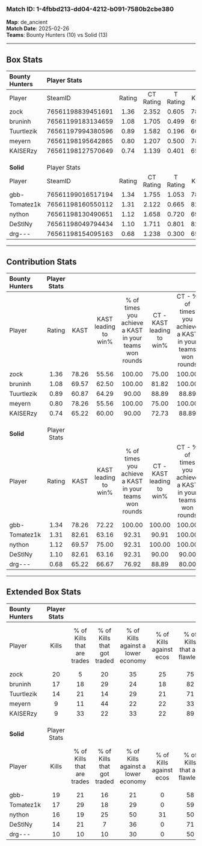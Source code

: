 ### Match ID: 1-4fbbd213-dd04-4212-b091-7580b2cbe380  
**Map**: de_ancient  
**Match Date**: 2025-02-26  
**Teams**: Bounty Hunters (10) vs Solid (13)  

---  

## Box Stats  

| **Bounty Hunters** | Player Stats      |        |           |          |       |      |       |         |        |      |     |
| :- | :- | :-: | :-: | :-: | :-: | :-: | :-: | :-: | :-: | :-: | :-: |
| Player             | SteamID           | Rating | CT Rating | T Rating | KAST  | ADR  | Kills | Assists | Deaths | K/D  | HS% |
| zock               | 76561198839451691 |  1.36  |   2.352   |  0.605   | 78.26 | 86.7 |  20   |    1    |   13   | 1.54 | 65  |
| bruninh            | 76561199183134659 |  1.08  |   1.705   |  0.499   | 69.57 | 85.4 |  17   |    4    |   18   | 0.94 | 52  |
| Tuurtlezik         | 76561197994380596 |  0.89  |   1.582   |  0.196   | 60.87 | 61.7 |  14   |    3    |   15   | 0.93 | 57  |
| meyern             | 76561198195642865 |  0.80  |   1.207   |  0.500   | 78.26 | 48.0 |   9   |    5    |   15   | 0.60 | 55  |
| KAISERzy           | 76561198127570649 |  0.74  |   1.139   |  0.401   | 65.22 | 64.7 |   9   |    6    |   16   | 0.56 | 44  |
|                    |                   |        |           |          |       |      |       |         |        |      |     |
|                    |                   |        |           |          |       |      |       |         |        |      |     |
|                    |                   |        |           |          |       |      |       |         |        |      |     |
| **Solid**          | Player Stats      |        |           |          |       |      |       |         |        |      |     |
| Player             | SteamID           | Rating | CT Rating | T Rating | KAST  | ADR  | Kills | Assists | Deaths | K/D  | HS% |
| gbb-               | 76561199016517194 |  1.34  |   1.755   |  1.053   | 78.26 | 89.7 |  19   |    2    |   13   | 1.46 | 36  |
| Tomatez1k          | 76561198160550112 |  1.31  |   2.122   |  0.665   | 82.61 | 86.4 |  17   |    7    |   13   | 1.31 | 52  |
| nython             | 76561198130490651 |  1.12  |   1.658   |  0.720   | 69.57 | 70.6 |  16   |    6    |   13   | 1.23 | 43  |
| DeStlNy            | 76561198049794434 |  1.10  |   1.711   |  0.801   | 82.61 | 68.2 |  14   |    3    |   14   | 1.00 | 50  |
| drg---             | 76561198154095163 |  0.68  |   1.238   |  0.300   | 65.22 | 45.4 |  10   |    3    |   17   | 0.59 | 60  |
---  

## Contribution Stats  

| **Bounty Hunters** | Player Stats |       |                      |                                                        |                           |                                                             |                          |                                                            |
| :- | :-: | :-: | :-: | :-: | :-: | :-: | :-: | :-: |
| Player             |    Rating    | KAST  | KAST leading to win% | % of times you achieve a KAST in your teams won rounds | CT - KAST leading to win% | CT - % of times you achieve a KAST in your teams won rounds | T - KAST leading to win% | T - % of times you achieve a KAST in your teams won rounds |
| zock               |     1.36     | 78.26 |        55.56         |                         100.00                         |           75.00           |                           100.00                            |          16.67           |                           100.00                           |
| bruninh            |     1.08     | 69.57 |        62.50         |                         100.00                         |           81.82           |                           100.00                            |          20.00           |                           100.00                           |
| Tuurtlezik         |     0.89     | 60.87 |        64.29         |                         90.00                          |           88.89           |                            88.89                            |          20.00           |                           100.00                           |
| meyern             |     0.80     | 78.26 |        55.56         |                         100.00                         |           75.00           |                           100.00                            |          16.67           |                           100.00                           |
| KAISERzy           |     0.74     | 65.22 |        60.00         |                         90.00                          |           72.73           |                            88.89                            |          25.00           |                           100.00                           |
|                    |              |       |                      |                                                        |                           |                                                             |                          |                                                            |
|                    |              |       |                      |                                                        |                           |                                                             |                          |                                                            |
|                    |              |       |                      |                                                        |                           |                                                             |                          |                                                            |
| **Solid**          | Player Stats |       |                      |                                                        |                           |                                                             |                          |                                                            |
| Player             |    Rating    | KAST  | KAST leading to win% | % of times you achieve a KAST in your teams won rounds | CT - KAST leading to win% | CT - % of times you achieve a KAST in your teams won rounds | T - KAST leading to win% | T - % of times you achieve a KAST in your teams won rounds |
| gbb-               |     1.34     | 78.26 |        72.22         |                         100.00                         |          100.00           |                           100.00                            |          37.50           |                           100.00                           |
| Tomatez1k          |     1.31     | 82.61 |        63.16         |                         92.31                          |           90.91           |                           100.00                            |          25.00           |                           66.67                            |
| nython             |     1.12     | 69.57 |        75.00         |                         92.31                          |          100.00           |                           100.00                            |          33.33           |                           66.67                            |
| DeStlNy            |     1.10     | 82.61 |        63.16         |                         92.31                          |           90.00           |                            90.00                            |          33.33           |                           100.00                           |
| drg---             |     0.68     | 65.22 |        66.67         |                         76.92                          |           88.89           |                            80.00                            |          33.33           |                           66.67                            |
---  

## Extended Box Stats  

| **Bounty Hunters** | Player Stats |                            |                            |                                    |                         |                              |                                 |        |                             |                                     |                          |                               |                            |
| :- | :-: | :-: | :-: | :-: | :-: | :-: | :-: | :-: | :-: | :-: | :-: | :-: | :-: |
| Player             |    Kills     | % of Kills that are trades | % of Kills that got traded | % of Kills against a lower economy | % of Kills against ecos | % of Kills that are flawless | % of Kills that are close duels | Deaths | % of Deaths that get traded | % of Deaths against a lower economy | % of Deaths against ecos | % of Deaths that are flawless | % of Deaths that are close |
| zock               |      20      |             5              |             20             |                 35                 |           25            |              75              |                5                |   13   |             31              |                  8                  |            8             |              85               |             8              |
| bruninh            |      17      |             18             |             29             |                 24                 |           18            |              82              |                0                |   18   |             11              |                 11                  |            6             |              56               |             11             |
| Tuurtlezik         |      14      |             21             |             14             |                 29                 |           21            |              71              |                0                |   15   |              7              |                  7                  |            0             |              67               |             0              |
| meyern             |      9       |             11             |             44             |                 22                 |           22            |              33              |               11                |   15   |             27              |                  7                  |            0             |              73               |             7              |
| KAISERzy           |      9       |             33             |             22             |                 33                 |           22            |              89              |                0                |   16   |             13              |                 13                  |            13            |              31               |             6              |
|                    |              |                            |                            |                                    |                         |                              |                                 |        |                             |                                     |                          |                               |                            |
|                    |              |                            |                            |                                    |                         |                              |                                 |        |                             |                                     |                          |                               |                            |
|                    |              |                            |                            |                                    |                         |                              |                                 |        |                             |                                     |                          |                               |                            |
| **Solid**          | Player Stats |                            |                            |                                    |                         |                              |                                 |        |                             |                                     |                          |                               |                            |
| Player             |    Kills     | % of Kills that are trades | % of Kills that got traded | % of Kills against a lower economy | % of Kills against ecos | % of Kills that are flawless | % of Kills that are close duels | Deaths | % of Deaths that get traded | % of Deaths against a lower economy | % of Deaths against ecos | % of Deaths that are flawless | % of Deaths that are close |
| gbb-               |      19      |             21             |             16             |                 21                 |            0            |              58              |                5                |   13   |             23              |                 23                  |            0             |              54               |             8              |
| Tomatez1k          |      17      |             29             |             18             |                 29                 |            0            |              59              |               12                |   13   |             15              |                 23                  |            0             |              62               |             8              |
| nython             |      16      |             19             |             25             |                 50                 |           31            |              50              |                0                |   13   |             15              |                 15                  |            0             |              77               |             0              |
| DeStlNy            |      14      |             21             |             7              |                 36                 |            0            |              71              |                0                |   14   |             43              |                 21                  |            0             |              86               |             0              |
| drg---             |      10      |             10             |             10             |                 30                 |            0            |              50              |               20                |   17   |             18              |                 18                  |            0             |              76               |             0              |
